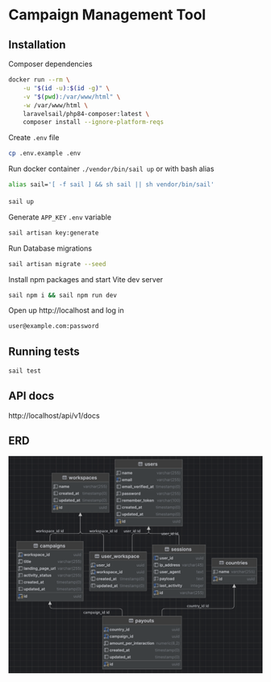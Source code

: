 # Campaign Management Tool

## Installation

Composer dependencies

```bash
docker run --rm \
    -u "$(id -u):$(id -g)" \
    -v "$(pwd):/var/www/html" \
    -w /var/www/html \
    laravelsail/php84-composer:latest \
    composer install --ignore-platform-reqs
```

Create `.env` file

```bash
cp .env.example .env
```

Run docker container
`
./vendor/bin/sail up
`
or with bash alias

```bash
alias sail='[ -f sail ] && sh sail || sh vendor/bin/sail'

sail up
```

Generate `APP_KEY` `.env` variable

```bash
sail artisan key:generate
```

Run Database migrations

```bash
sail artisan migrate --seed
```

Install npm packages and start Vite dev server

```bash
sail npm i && sail npm run dev
```

Open up http://localhost and log in
```bash
user@example.com:password
```

## Running tests

```bash
sail test
```

## API docs

http://localhost/api/v1/docs

## ERD

![DB schema](erd.png)
